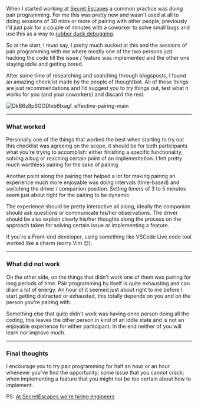  When I started working at [Secret Escapes](https://secretescapes.com) a common practice was doing pair programming. For me this was pretty new and wasn't used at all to doing sessions of 30 mins or more of pairing with other people, previously I'd just pair for a couple of minutes with a coworker to solve small bugs and use this as a way to [rubber duck debugging](https://en.wikipedia.org/wiki/Rubber_duck_debugging). 

So at the start, I must say,  I pretty much sucked at this and the sessions of pair programming with me where mostly one of the two persons just hacking the code till the issue / feature was implemented and the other one staying iddle and getting bored.

After some time of researching and searching through blogsposts, I found an amazing checklist made by the people of thoughtbot. All of these things are just recommendations and I'd suggest you to try things out, test what it works for you (and your coworkers) and discard the rest.

![DkB6z8pSGODIxb6Ixagf_effective-pairing-main](https://images.thoughtbot.com/blog-vellum-image-uploads/DkB6z8pSGODIxb6Ixagf_effective-pairing-main.png)


------


### What worked

Personally one of the things that worked the best when starting to try out this checklist was agreeing on the scope, it should be for both participants what you're trying to accomplish: either finishing a specific functionality, solving a bug or reaching certain point of an implementation. I felt pretty much worthless pairing for the sake of pairing.

Another point along the pairing that helped a lot for making pairing an experience much more enjoyable was doing intervals (time-based) and switching the driver / companion position. Setting timers of 3 to 5 minutes seem just about right for the pairing to be dynamic.

The experience should be pretty interactive all along, ideally the companion should ask questions or communicate his/her observations. The driver should be also explain clearly his/her thoughts along the process on the approach taken for solving certain issue or implementing a feature.

If you're a Front-end developer, using something like VSCode Live  code tool worked like a charm (sorry Vim 😓).

------



### What did not work

On the other side, on the things that didn't work one of them was pairing for long periods of time. Pair programming by itself is quite exhausting and can drain a lot of energy. An hour of it seemed just about right to me before I start getting distracted or exhausted, this totally depends on you and on the person you're pairing with.

Something else that quite didn't work was having onne person doing all the coding, this leaves the other person in kind of an iddle state and is not an enjoyable experience for either participant. In the end neither of you will learn nor improve much.



------



### Final thoughts

I encourage you to try pair programming for half an hour or an hour whenever you've find the opportunity; some issue that you cannot crack; when implementing a feature that you might not be too certain about how to implement. 



PS: [At SecretEscapes we're hiring engineers](https://careers.secretescapes.com/jobs/)
